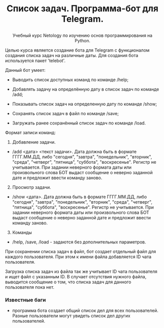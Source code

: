 # <p align="center"> Список задач. Программа-бот для Telegram.

<p align="center"> Учебный курс Netology по изучению основ программирования на Python.

Целью курса является создание бота для Telegram с функционалом создания списка задач на различные даты.
Для создания бота используется пакет 'telebot'.

Данный бот умеет:

- Выводить список доступных команд по команде /help;
- Добавлять задачу на определённую дату в список задач по команде /add;
- Показывать список задач на определенную дату по команде /show;
- Сохранять список задач в файл по команде /save;

- Загружать ранее сохранённый список задач по команде /load.

Формат записи команд:

1. Добавление задачи.

- /add <дата> <текст задачи>. Дата должна быть в формате ГГГГ.ММ.ДД, либо "сегодня", "завтра", "понедельник", "вторник", "среда", "четверг", "пятница", "суббота", "воскресенье". Регистр не учитывается. При задании неверного формата даты или произвольного слова БОТ выдаст сообщение о неверно заданной дате и предложит ввести команду заново.

2. Просмотр задачи.

- /show <дата>. Дата должна быть в формате ГГГГ.ММ.ДД, либо "сегодня", "завтра", "понедельник", "вторник", "среда", "четверг", "пятница", "суббота", "воскресенье". Регистр не учитывается. При задании неверного формата даты или произвольного слова БОТ выдаст сообщение о неверно заданной дате и предложит ввести команду заново.

3. Команды

- /help, /save, /load - задаются без дополнительных параметров.

При сохранении списка задач в файл, бот создает отдельный файл для каждого пользователя. При этом к имени файла добавляется ID чата пользователя.

Загрузка списка задач из файла так же учитывает ID чата пользователя и ищет файл с указанным ID. В случает отсутствия нужного файла, выводится сообщение о том, что списка задач для данного пользователя пока нет.

### Известные баги

- программа бота создает общий список дел для всех пользователей. Разные пользователи могут увидеть список дел других пользователей.
